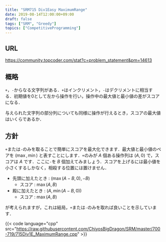 ```yaml
---
title: "SRM715 Div1Easy MaximumRange"
date: 2019-08-14T12:00:00+09:00
draft: false
tags: ["SRM", "Greedy"]
topics: ["CompetitiveProgramming"]
---
```


## URL
https://community.topcoder.com/stat?c=problem_statement&pm=14613

## 概略
`+`，`-`からなる文字列がある．`+`はインクリメント，`-`はデクリメントに相当する．初期値を0として左から操作を行い，操作中の最大値と最小値の差がスコアになる．

与えられた文字列の部分列についても同様に操作が行えるとき，スコアの最大値はいくらであるか．

## 方針
`+`または`-`のみを取ることで簡単にスコアを最大化できます．最大値と最小値のペアを $(\max, \min)$ と表すことにします．`+`のみが $A$ 個ある操作列は $(A, 0)$ で，スコアは $A$ です．ここに`-`を $B$ 個加えてみましょう．スコアを上げるには最小値を小さくするしかなく，相殺する位置には置けません．

- 先頭に加えたとき : $(\max(A - B, 0), -B)$
  - スコア : $\max(A, B)$
- 殿に加えたとき : $(A, \min(A - B, 0))$
  - スコア : $\max(A, B)$

が考えられますが，これは結局，`+`または`-`のみを取れば良いことを示しています．

{{< code language="cpp" src="https://raw.githubusercontent.com/ChiyosBigDragon/SRM/master/700-719/715Div1E_MaximumRange.cpp" >}}
